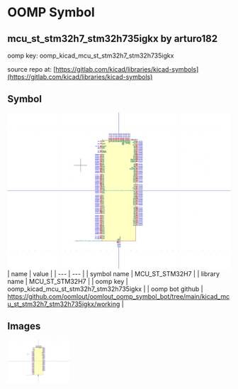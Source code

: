 # OOMP Symbol  
## mcu_st_stm32h7_stm32h735igkx  by arturo182  
  
oomp key: oomp_kicad_mcu_st_stm32h7_stm32h735igkx  
  
source repo at: [https://gitlab.com/kicad/libraries/kicad-symbols](https://gitlab.com/kicad/libraries/kicad-symbols)  
## Symbol  
  
[![working.png](working_600.png)](working.png)  
| name | value | 
| --- | --- | 
| symbol name | MCU_ST_STM32H7 | 
| library name | MCU_ST_STM32H7 | 
| oomp key | oomp_kicad_mcu_st_stm32h7_stm32h735igkx | 
| oomp bot github | https://github.com/oomlout/oomlout_oomp_symbol_bot/tree/main/kicad_mcu_st_stm32h7_stm32h735igkx/working | 
## Images  
  
[![working.png](working_140.png)](working.png)  
